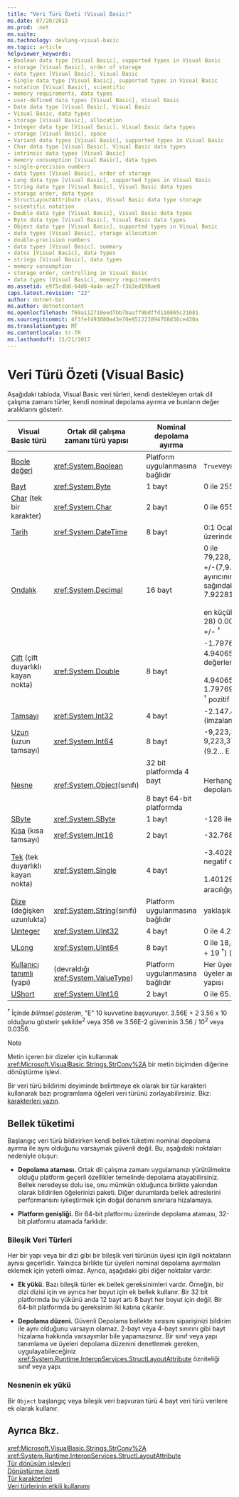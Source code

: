 ```yaml
---
title: "Veri Türü Özeti (Visual Basic)"
ms.date: 07/20/2015
ms.prod: .net
ms.suite: 
ms.technology: devlang-visual-basic
ms.topic: article
helpviewer_keywords:
- Boolean data type [Visual Basic], supported types in Visual Basic
- storage [Visual Basic], order of storage
- data types [Visual Basic], Visual Basic
- Single data type [Visual Basic], supported types in Visual Basic
- notation [Visual Basic], scientific
- memory requirements, data types
- user-defined data types [Visual Basic], Visual Basic
- Date data type [Visual Basic], Visual Basic
- Visual Basic, data types
- storage [Visual Basic], allocation
- Integer data type [Visual Basic], Visual Basic data types
- storage [Visual Basic], space
- Variant data types [Visual Basic], supported types in Visual Basic
- Char data type [Visual Basic], Visual Basic data types
- intrinsic data types [Visual Basic]
- memory consumption [Visual Basic], data types
- single-precision numbers
- data types [Visual Basic], order of storage
- Long data type [Visual Basic], supported types in Visual Basic
- String data type [Visual Basic], Visual Basic data types
- storage order, data types
- StructLayoutAttribute class, Visual Basic data type storage
- scientific notation
- Double data type [Visual Basic], Visual Basic data types
- Byte data type [Visual Basic], Visual Basic data types
- Object data type [Visual Basic], supported types in Visual Basic
- data types [Visual Basic], storage allocation
- double-precision numbers
- data types [Visual Basic], summary
- dates [Visual Basic], data types
- strings [Visual Basic], data types
- memory consumption
- storage order, controlling in Visual Basic
- data types [Visual Basic], memory requirements
ms.assetid: e975cdb6-64d8-4a4a-ae27-f3b3ed198ae0
caps.latest.revision: "22"
author: dotnet-bot
ms.author: dotnetcontent
ms.openlocfilehash: f69a112718eed7bb7baaff9bdffd110865c21081
ms.sourcegitcommit: 4f3fef493080a43e70e951223894768d36ce430a
ms.translationtype: MT
ms.contentlocale: tr-TR
ms.lasthandoff: 11/21/2017
---
```

# <a name="data-type-summary-visual-basic"></a>Veri Türü Özeti (Visual Basic)
Aşağıdaki tabloda, Visual Basic veri türleri, kendi destekleyen ortak dil çalışma zamanı türler, kendi nominal depolama ayırma ve bunların değer aralıklarını gösterir.  
  
|Visual Basic türü|Ortak dil çalışma zamanı türü yapısı|Nominal depolama ayırma|Değer aralığı|  
|-----------------------|--------------------------------------------|--------------------------------|-----------------|  
|[Boole değeri](../../../visual-basic/language-reference/data-types/boolean-data-type.md)|<xref:System.Boolean>|Platform uygulanmasına bağlıdır|`True`veya`False`|  
|[Bayt](../../../visual-basic/language-reference/data-types/byte-data-type.md)|<xref:System.Byte>|1 bayt|0 ile 255 (imzalanmamış)|  
|[Char](../../../visual-basic/language-reference/data-types/char-data-type.md) (tek bir karakter)|<xref:System.Char>|2 bayt|0 ile 65535 (imzalanmamış)|  
|[Tarih](../../../visual-basic/language-reference/data-types/date-data-type.md)|<xref:System.DateTime>|8 bayt|0:1 Ocak 0001 11:59:59: 00 31 Aralık 9999 üzerinde aracılığıyla 00:00 (gece yarısı)|  
|[Ondalık](../../../visual-basic/language-reference/data-types/decimal-data-type.md)|<xref:System.Decimal>|16 bayt|0 ile 79,228,162,514,264,337,593,543,950,335 +/-(7,9... +/-E + 28) <sup>†</sup> hiçbir Ondalık ayırıcının; 0 ile 28 basamaklı ondalık; sağındaki 7.9228162514264337593543950335 +/-<br /><br /> en küçük sıfır olmayan bir sayıdır (+/-1E-28) 0.0000000000000000000000000001 +/- <sup>†</sup>|  
|[Çift](../../../visual-basic/language-reference/data-types/double-data-type.md) (çift duyarlıklı kayan nokta)|<xref:System.Double>|8 bayt|-1.79769313486231570E + 308 ile - 4.94065645841246544E-324 <sup>†</sup> negatif değerler;<br /><br /> 4.94065645841246544E-324 1.79769313486231570E + 308 aracılığıyla <sup>†</sup> pozitif değerler için|  
|[Tamsayı](../../../visual-basic/language-reference/data-types/integer-data-type.md)|<xref:System.Int32>|4 bayt|-2.147.483.648 2.147.483.647 (imzalanmış) aracılığıyla|  
|[Uzun](../../../visual-basic/language-reference/data-types/long-data-type.md) (uzun tamsayı)|<xref:System.Int64>|8 bayt|-9,223,372,036,854,775,808 9,223,372,036,854,775,807 aracılığıyla (9.2... E + 18 <sup>†</sup>) (imzalanmış)|  
|[Nesne](../../../visual-basic/language-reference/data-types/object-data-type.md)|<xref:System.Object>(sınıfı)|32 bit platformda 4 bayt<br /><br /> 8 bayt 64-bit platformda|Herhangi bir tür türünde bir değişkende depolanan`Object`|  
|[SByte](../../../visual-basic/language-reference/data-types/sbyte-data-type.md)|<xref:System.SByte>|1 bayt|-128 ile 127 (imzalanmış)|  
|[Kısa](../../../visual-basic/language-reference/data-types/short-data-type.md) (kısa tamsayı)|<xref:System.Int16>|2 bayt|-32.768 ile 32.767 (imzalanmış)|  
|[Tek](../../../visual-basic/language-reference/data-types/single-data-type.md) (tek duyarlıklı kayan nokta)|<xref:System.Single>|4 bayt|-3.4028235E + 38 ile - 1.401298E-45 <sup>†</sup> negatif değerler;<br /><br /> 1.401298E-45 3.4028235E + 38 aracılığıyla <sup>†</sup> pozitif değerler için|  
|[Dize](../../../visual-basic/language-reference/data-types/string-data-type.md) (değişken uzunlukta)|<xref:System.String>(sınıfı)|Platform uygulanmasına bağlıdır|yaklaşık 2 milyara Unicode karakter 0|  
|[Uınteger](../../../visual-basic/language-reference/data-types/uinteger-data-type.md)|<xref:System.UInt32>|4 bayt|0 ile 4.294.967.295 (imzalanmamış)|  
|[ULong](../../../visual-basic/language-reference/data-types/ulong-data-type.md)|<xref:System.UInt64>|8 bayt|0 ile 18,446,744,073,709,551,615 (1.8... E + 19 <sup>†</sup>) (imzalanmamış)|  
|[Kullanıcı tanımlı](../../../visual-basic/language-reference/data-types/user-defined-data-type.md) (yapı)|(devraldığı <xref:System.ValueType>)|Platform uygulanmasına bağlıdır|Her üyenin kendi veri türüne göre ve diğer üyeler aralıklarının bağımsız bir aralığına yapısı|  
|[UShort](../../../visual-basic/language-reference/data-types/ushort-data-type.md)|<xref:System.UInt16>|2 bayt|0 ile 65.535 (imzalanmamış)|  
  
 <sup>†</sup> İçinde *bilimsel gösterim*, "E" 10 kuvvetine başvuruyor. 3.56E + 2 3.56 x 10 olduğunu gösterir şekilde<sup>2</sup> veya 356 ve 3.56E-2 güveninin 3.56 / 10<sup>2</sup> veya 0.0356.  
  
> [!NOTE]
>  Metin içeren bir dizeler için kullanmak <xref:Microsoft.VisualBasic.Strings.StrConv%2A> bir metin biçimden diğerine dönüştürme işlevi.  
  
 Bir veri türü bildirimi deyiminde belirtmeye ek olarak bir tür karakteri kullanarak bazı programlama öğeleri veri türünü zorlayabilirsiniz. Bkz: [karakterleri yazın](../../../visual-basic/programming-guide/language-features/data-types/type-characters.md).  
  
## <a name="memory-consumption"></a>Bellek tüketimi  
 Başlangıç veri türü bildirirken kendi bellek tüketimi nominal depolama ayırma ile aynı olduğunu varsaymak güvenli değil. Bu, aşağıdaki noktaları nedeniyle oluşur:  
  
-   **Depolama ataması.** Ortak dil çalışma zamanı uygulamanızı yürütülmekte olduğu platform geçerli özellikler temelinde depolama atayabilirsiniz. Bellek neredeyse dolu ise, onu mümkün olduğunca birlikte yakından olarak bildirilen öğelerinizi paketi. Diğer durumlarda bellek adreslerini performansını iyileştirmek için doğal donanım sınırlara hizalamaya.  
  
-   **Platform genişliği.** Bir 64-bit platformu üzerinde depolama ataması, 32-bit platformu atamada farklıdır.  
  
### <a name="composite-data-types"></a>Bileşik Veri Türleri  
 Her bir yapı veya bir dizi gibi bir bileşik veri türünün üyesi için ilgili noktaların aynısı geçerlidir. Yalnızca birlikte tür üyeleri nominal depolama ayırmaları eklemek için yeterli olmaz. Ayrıca, aşağıdaki gibi diğer noktalar vardır:  
  
-   **Ek yükü.** Bazı bileşik türler ek bellek gereksinimleri vardır. Örneğin, bir dizi dizisi için ve ayrıca her boyut için ek bellek kullanır. Bir 32 bit platformda bu yükünü anda 12 bayt artı 8 bayt her boyut için değil. Bir 64-bit platformda bu gereksinim iki katına çıkarılır.  
  
-   **Depolama düzeni.** Güvenli Depolama bellekte sırasını siparişinizi bildirim ile aynı olduğunu varsayın olamaz. 2-bayt veya 4-bayt sınırını gibi bayt hizalama hakkında varsayımlar bile yapamazsınız. Bir sınıf veya yapı tanımlama ve üyeleri depolama düzenini denetlemek gereken, uygulayabileceğiniz <xref:System.Runtime.InteropServices.StructLayoutAttribute> özniteliği sınıf veya yapı.  
  
### <a name="object-overhead"></a>Nesnenin ek yükü  
 Bir `Object` başlangıç veya bileşik veri başvuran türü 4 bayt veri türü verilere ek olarak kullanır.  
  
## <a name="see-also"></a>Ayrıca Bkz.  
 <xref:Microsoft.VisualBasic.Strings.StrConv%2A>  
 <xref:System.Runtime.InteropServices.StructLayoutAttribute>  
 [Tür dönüşüm işlevleri](../../../visual-basic/language-reference/functions/type-conversion-functions.md)  
 [Dönüştürme özeti](../../../visual-basic/language-reference/keywords/conversion-summary.md)  
 [Tür karakterleri](../../../visual-basic/programming-guide/language-features/data-types/type-characters.md)  
 [Veri türlerinin etkili kullanımı](../../../visual-basic/programming-guide/language-features/data-types/efficient-use-of-data-types.md)
